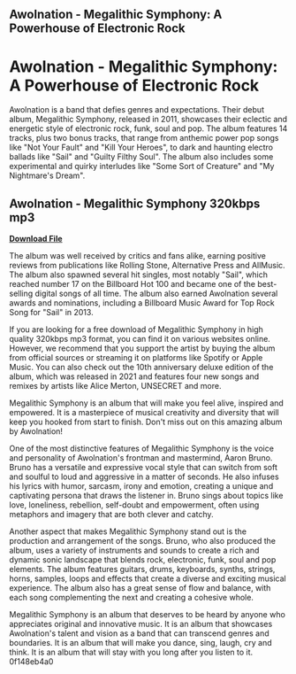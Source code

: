## Awolnation - Megalithic Symphony: A Powerhouse of Electronic Rock

 


 
# Awolnation - Megalithic Symphony: A Powerhouse of Electronic Rock
 
Awolnation is a band that defies genres and expectations. Their debut album, Megalithic Symphony, released in 2011, showcases their eclectic and energetic style of electronic rock, funk, soul and pop. The album features 14 tracks, plus two bonus tracks, that range from anthemic power pop songs like "Not Your Fault" and "Kill Your Heroes", to dark and haunting electro ballads like "Sail" and "Guilty Filthy Soul". The album also includes some experimental and quirky interludes like "Some Sort of Creature" and "My Nightmare's Dream".
 
## Awolnation - Megalithic Symphony 320kbps mp3


[**Download File**](https://dropnobece.blogspot.com/?download=2tKZln)

 
The album was well received by critics and fans alike, earning positive reviews from publications like Rolling Stone, Alternative Press and AllMusic. The album also spawned several hit singles, most notably "Sail", which reached number 17 on the Billboard Hot 100 and became one of the best-selling digital songs of all time. The album also earned Awolnation several awards and nominations, including a Billboard Music Award for Top Rock Song for "Sail" in 2013.
 
If you are looking for a free download of Megalithic Symphony in high quality 320kbps mp3 format, you can find it on various websites online. However, we recommend that you support the artist by buying the album from official sources or streaming it on platforms like Spotify or Apple Music. You can also check out the 10th anniversary deluxe edition of the album, which was released in 2021 and features four new songs and remixes by artists like Alice Merton, UNSECRET and more.
 
Megalithic Symphony is an album that will make you feel alive, inspired and empowered. It is a masterpiece of musical creativity and diversity that will keep you hooked from start to finish. Don't miss out on this amazing album by Awolnation!

One of the most distinctive features of Megalithic Symphony is the voice and personality of Awolnation's frontman and mastermind, Aaron Bruno. Bruno has a versatile and expressive vocal style that can switch from soft and soulful to loud and aggressive in a matter of seconds. He also infuses his lyrics with humor, sarcasm, irony and emotion, creating a unique and captivating persona that draws the listener in. Bruno sings about topics like love, loneliness, rebellion, self-doubt and empowerment, often using metaphors and imagery that are both clever and catchy.
 
Another aspect that makes Megalithic Symphony stand out is the production and arrangement of the songs. Bruno, who also produced the album, uses a variety of instruments and sounds to create a rich and dynamic sonic landscape that blends rock, electronic, funk, soul and pop elements. The album features guitars, drums, keyboards, synths, strings, horns, samples, loops and effects that create a diverse and exciting musical experience. The album also has a great sense of flow and balance, with each song complementing the next and creating a cohesive whole.
 
Megalithic Symphony is an album that deserves to be heard by anyone who appreciates original and innovative music. It is an album that showcases Awolnation's talent and vision as a band that can transcend genres and boundaries. It is an album that will make you dance, sing, laugh, cry and think. It is an album that will stay with you long after you listen to it.
 0f148eb4a0
